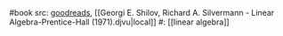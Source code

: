 #book 
src: [goodreads](https://www.goodreads.com/book/show/416314.Linear_Algebra), [[Georgi E. Shilov, Richard A. Silvermann - Linear Algebra-Prentice-Hall (1971).djvu|local]] 
#: [[linear algebra]] 

